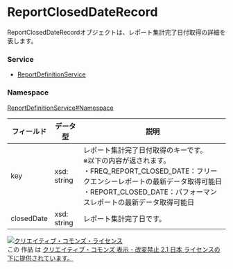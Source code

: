 # ReportClosedDateRecord
ReportClosedDateRecordオブジェクトは、レポート集計完了日付取得の詳細を表します。

### Service
+ [ReportDefinitionService](../../services/ReportDefinitionService.md)

### Namespace
[ReportDefinitionService#Namespace](../../services/ReportDefinitionService.md#namespace)

| フィールド | データ型 | 説明 | 
|---|---|---|
| key| xsd: string| レポート集計完了日付取得のキーです。<br>※以下の内容が返されます。<br>・FREQ_REPORT_CLOSED_DATE：フリークエンシーレポートの最新データ取得可能日<br>・REPORT_CLOSED_DATE：パフォーマンスレポートの最新データ取得可能日 |
| closedDate| xsd: string| レポート集計完了日です。 |

<a rel="license" href="http://creativecommons.org/licenses/by-nd/2.1/jp/"><img alt="クリエイティブ・コモンズ・ライセンス" style="border-width:0" src="https://i.creativecommons.org/l/by-nd/2.1/jp/88x31.png" /></a><br />この 作品 は <a rel="license" href="http://creativecommons.org/licenses/by-nd/2.1/jp/">クリエイティブ・コモンズ 表示 - 改変禁止 2.1 日本 ライセンスの下に提供されています。</a>
